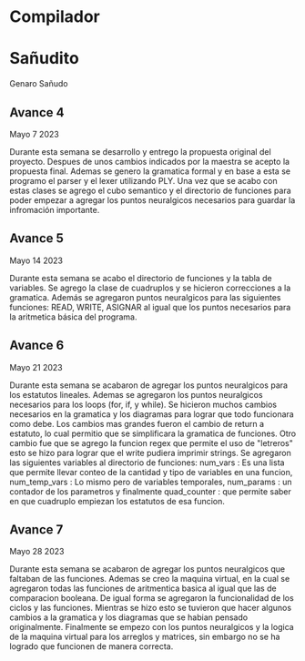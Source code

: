 # Compilador


<h1>Sañudito</h1>
Genaro Sañudo

<h2>Avance 4</h2>
Mayo 7 2023

Durante esta semana se desarrollo y entrego la propuesta original del proyecto. Despues de unos cambios indicados por la maestra se acepto la propuesta final. Ademas se genero la gramatica formal y en base a esta se programo el parser y el lexer utilizando PLY. Una vez que se acabo con estas clases se agrego el cubo semantico y el directorio de funciones para poder empezar a agregar los puntos neuralgicos necesarios para guardar la infromación importante.

<h2>Avance 5</h2>
Mayo 14 2023

Durante esta semana se acabo el directorio de funciones y la tabla de variables. Se agrego la clase de cuadruplos y se hicieron correcciones a la gramatica. Además se agregaron puntos neuralgicos para las siguientes funciones: READ, WRITE, ASIGNAR al igual que los puntos necesarios para la aritmetica básica del programa.

<h2>Avance 6</h2>
Mayo 21 2023

Durante esta semana se acabaron de agregar los puntos neuralgicos para los estatutos lineales. Ademas se agregaron los puntos neuralgicos necesarios para los loops (for, if, y while). Se hicieron muchos cambios necesarios en la gramatica y los diagramas para lograr que todo funcionara como debe. Los cambios mas grandes fueron el cambio de return a estatuto, lo cual permitio que se simplificara la gramatica de funciones. Otro cambio fue que se agrego la funcion regex que permite el uso de "letreros" esto se hizo para lograr que el write pudiera imprimir strings. Se agregaron las siguientes variables al directorio de funciones: num_vars : Es una lista que permite llevar conteo de la cantidad y tipo de variables en una funcion, num_temp_vars : Lo mismo pero de variables temporales, num_params : un contador de los parametros y finalmente quad_counter : que permite saber en que cuadruplo empiezan los estatutos de esa funcion.

<h2>Avance 7</h2>
Mayo 28 2023

Durante esta semana se acabaron de agregar los puntos neuralgicos que faltaban de las funciones. Ademas se creo la maquina virtual, en la cual se agregaron todas las funciones de aritmentica basica al igual que las de comparacion booleana. De igual forma se agregaron la funcionalidad de los ciclos y las funciones. Mientras se hizo esto se tuvieron que hacer algunos cambios a la gramatica y los diagramas que se habian pensado originalmente. Finalmente se empezo con los puntos neuralgicos y la logica de la maquina virtual para los arreglos y matrices, sin embargo no se ha logrado que funcionen de manera correcta.